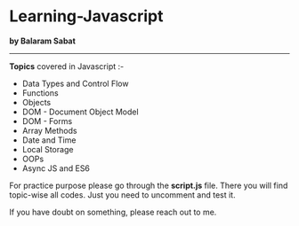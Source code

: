 # Learning-Javascript 
**by Balaram Sabat**

---
**Topics** covered in Javascript :-
- Data Types and Control Flow
- Functions
- Objects
- DOM - Document Object Model
- DOM - Forms
- Array Methods
- Date and Time
- Local Storage
- OOPs
- Async JS and ES6

For practice purpose please go through the **script.js** file. There you will find topic-wise all codes. Just you need to uncomment and test it.
<p>If you have doubt on something, please reach out to me.</p>